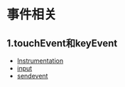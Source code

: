 # 事件相关
## 1.touchEvent和keyEvent
* [Instrumentation](https://github.com/AndBird/MyNote/tree/master/android/api/Instrumentation.md)
* [input](https://github.com/AndBird/MyNote/tree/master/android/api/Instrumentation.md)
* [sendevent](https://github.com/AndBird/MyNote/tree/master/android/api/Instrumentation.md)
